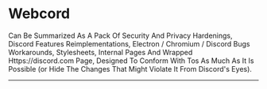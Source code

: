 # Webcord

Can Be Summarized As A Pack Of Security And Privacy Hardenings, Discord Features Reimplementations, Electron / Chromium / Discord Bugs Workarounds, Stylesheets, Internal Pages And Wrapped Https://discord.com Page, Designed To Conform With Tos As Much As It Is Possible (or Hide The Changes That Might Violate It From Discord's Eyes).

---